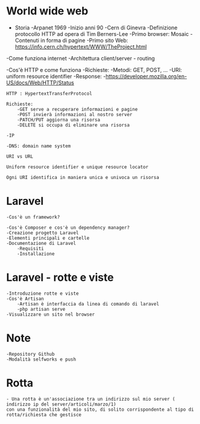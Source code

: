 # World wide web

- Storia 
    -Arpanet 1969
    -Inizio anni 90
        -Cern di Ginevra
        -Definizione protocollo HTTP ad opera di Tim Berners-Lee
        -Primo browser: Mosaic
        -Contenuti in forma di pagine
        -Primo sito Web: https://info.cern.ch/hypertext/WWW/TheProject.html

-Come funziona internet
    -Architettura client/server - routing

-Cos'è HTTP e come funziona
    -Richieste:
        -Metodi: GET, POST, ...
        -URI: uniform resource identifier
    -Response:
        -https://developer.mozilla.org/en-US/docs/Web/HTTP/Status

    HTTP : HypertextTransferProtocol

    Richieste:
        -GET serve a recuperare informazioni e pagine 
        -POST invierà informazioni al nostro server
        -PATCH/PUT aggiorna una risorsa
        -DELETE si occupa di eliminare una risorsa

    -IP

    -DNS: domain name system

    URI vs URL

    Uniform resource identifier e unique resource locator

    Ogni URI identifica in maniera unica e univoca un risorsa
    
# Laravel

    -Cos'è un framework?
        
    -Cos'è Composer e cos'è un dependency manager?
    -Creazione progetto Laravel
    -Elementi principali e cartelle
    -Documentazione di Laravel 
        -Requisiti
        -Installazione

# Laravel - rotte e viste

    -Introduzione rotte e viste
    -Cos'è Artisan 
        -Artisan è interfaccia da linea di comando di laravel
        -php artisan serve
    -Visualizzare un sito nel browser

# Note
    -Repository Github
    -Modalità selfworks e push


# Rotta

    - Una rotta è un'associazione tra un indirizzo sul mio server ( indirizzo ip del server/articoli/marzo/1) 
    con una funzionalità del mio sito, di solito corrispondente al tipo di rotta/richiesta che gestisce

    